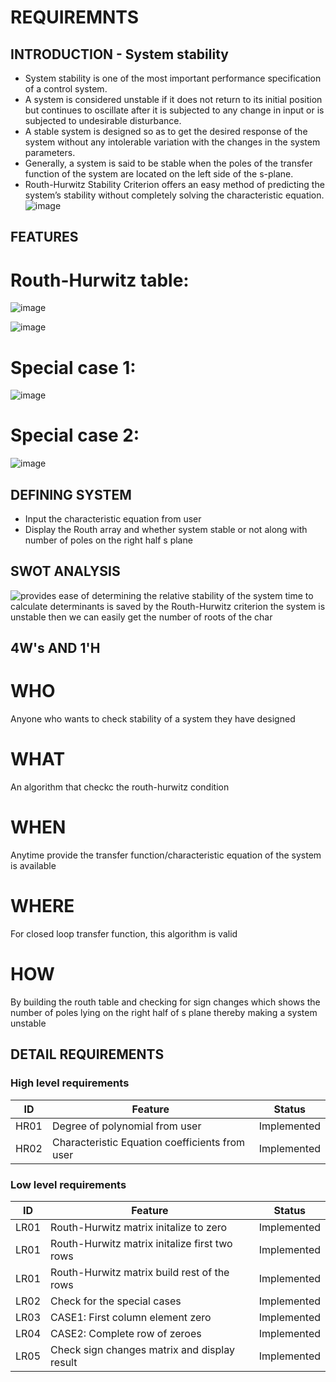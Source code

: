 # REQUIREMNTS

## INTRODUCTION - System stability 
* System stability is one of the most important performance specification of a control system. 
* A system is considered unstable if it does not return to its initial position but continues to oscillate after it is subjected to any change in input or is subjected to undesirable disturbance.
* A stable system is designed so as to get the desired response of the system without any intolerable variation with the changes in the system parameters.
* Generally, a system is said to be stable when the poles of the transfer function of the system are located on the left side of the s-plane.
* Routh-Hurwitz Stability Criterion offers an easy method of predicting the system’s stability without completely solving the characteristic equation.
![image](https://user-images.githubusercontent.com/68493803/114958413-92278c80-9e80-11eb-8f7e-cbe2b390e5cc.png)


## FEATURES 
# Routh-Hurwitz table:

![image](https://user-images.githubusercontent.com/68493803/114958521-d155dd80-9e80-11eb-9ac0-5a88ef661a20.png)

![image](https://user-images.githubusercontent.com/68493803/114958269-4674e300-9e80-11eb-9ae1-9ff29ba2b377.png)

# Special case 1:

![image](https://user-images.githubusercontent.com/68493803/114959747-4de9bb80-9e83-11eb-933d-be725d31868c.png)

# Special case 2:

![image](https://user-images.githubusercontent.com/68493803/114959911-a3be6380-9e83-11eb-9934-4b65ffc5541e.png)

## DEFINING SYSTEM 
* Input the characteristic equation from user
* Display the Routh array and whether system stable or not along with number of poles on the right half s plane

## SWOT ANALYSIS 

![provides ease of determining the relative stability of the system  time to calculate determinants is saved by the Routh-Hurwitz criterion  the system is unstable then we can easily get the number of roots of the char](https://user-images.githubusercontent.com/68493803/114508380-e8fb4f00-9c51-11eb-9ca1-80b9a87a9bd0.png)

## 4W's AND 1'H
# WHO
Anyone who wants to check stability of a system they have designed
# WHAT
An algorithm that checkc the routh-hurwitz condition
# WHEN
Anytime provide the transfer function/characteristic equation of the system is available
# WHERE
For closed loop transfer function, this algorithm is valid
# HOW
By building the routh table and checking for sign changes which shows the number of poles lying on the right half of s plane thereby making a system unstable

## DETAIL REQUIREMENTS 
### High level requirements
|ID|Feature|Status|
|---|---|---|
|HR01|Degree of polynomial from user| Implemented|
|HR02|Characteristic Equation coefficients from user| Implemented|

### Low level requirements
|ID|Feature|Status|
|--|---|---|
|LR01|Routh-Hurwitz matrix initalize to zero| Implemented|
|LR01|Routh-Hurwitz matrix initalize first two rows| Implemented|
|LR01|Routh-Hurwitz matrix build rest of the rows| Implemented|
|LR02|Check for the special cases | Implemented|
|LR03|CASE1: First column element zero| Implemented|
|LR04|CASE2: Complete row of zeroes | Implemented|
|LR05|Check sign changes matrix and display result | Implemented|


